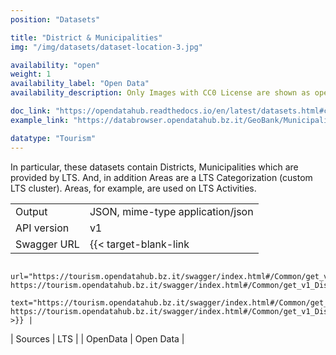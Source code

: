 ```yaml
---
position: "Datasets"

title: "District & Municipalities"
img: "/img/datasets/dataset-location-3.jpg"

availability: "open"
weight: 1
availability_label: "Open Data"
availability_description: Only Images with CC0 License are shown as open data

doc_link: "https://opendatahub.readthedocs.io/en/latest/datasets.html#common-dataset"
example_link: "https://databrowser.opendatahub.bz.it/GeoBank/MunicipalityList"

datatype: "Tourism"
---
```


In particular, these datasets contain Districts, Municipalities which are provided by LTS. And, in addition Areas are a LTS Categorization (custom LTS cluster). Areas, for example, are used on LTS Activities.

|             |                                                                                                                                                               |
| :---------- | ------------------------------------------------------------------------------------------------------------------------------------------------------------- |
| Output      | JSON, mime-type application/json                                                                                                                              |
| API version | v1                                                                                                                                                            |
| Swagger URL | {{< target-blank-link
                        url="https://tourism.opendatahub.bz.it/swagger/index.html#/Common/get_v1_Municipality https://tourism.opendatahub.bz.it/swagger/index.html#/Common/get_v1_District"
                        text="https://tourism.opendatahub.bz.it/swagger/index.html#/Common/get_v1_Municipality https://tourism.opendatahub.bz.it/swagger/index.html#/Common/get_v1_District" >}} |
| Sources     | LTS                                                                                                                                                           |
| OpenData    | Open Data                                                                                                                                                     |
